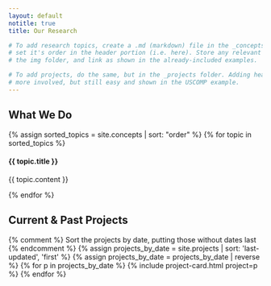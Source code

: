 ```yaml
---
layout: default
notitle: true
title: Our Research

# To add research topics, create a .md (markdown) file in the _concepts folder, then
# set it's order in the header portion (i.e. here). Store any relevant image files in
# the img folder, and link as shown in the already-included examples.

# To add projects, do the same, but in the _projects folder. Adding header images is a little
# more involved, but still easy and shown in the USCOMP example.
---
```


<div class="row">
<h2>What We Do</h2>
{% assign sorted_topics = site.concepts | sort: "order" %}
{% for topic in sorted_topics %}
  <h4>{{ topic.title }}</h4>
  <p>{{ topic.content }}</p>
{% endfor %}
</div>

<div class="row">
  <h2>Current & Past Projects</h2>
    {% comment %}
    Sort the projects by date, putting those without dates last
    {% endcomment %}
    {% assign projects_by_date = site.projects | sort: 'last-updated', 'first' %}
    {% assign projects_by_date = projects_by_date | reverse %}
    {% for p in projects_by_date %}
        {% include project-card.html project=p %}
    {% endfor %}
</div>